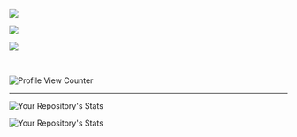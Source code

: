 [<img src="https://img.icons8.com/ios-filled/200/ffffff/gmail-new.png"/>][mail]

[<img src="https://img.icons8.com/ios-filled/200/ffffff/linkedin.png"/>][linkedin]

[<img src="https://img.icons8.com/ios-filled/200/ffffff/instagram-new.png"/>][instagram]

<br/>

![Profile View Counter](https://komarev.com/ghpvc/?username=Roy6801&color=282828&label=Profile+visits)

<hr>

![Your Repository's Stats](https://github-readme-stats.vercel.app/api?username=Roy6801&show_icons=true&theme=gruvbox)

![Your Repository's Stats](https://github-readme-stats.vercel.app/api/top-langs/?username=Roy6801&theme=gruvbox)

[mail]: mailto:mondal6801@gmail.com
[linkedin]: https://www.linkedin.com/in/sonu-mondal-120011195/
[instagram]: https://www.instagram.com/sonu_6801/
